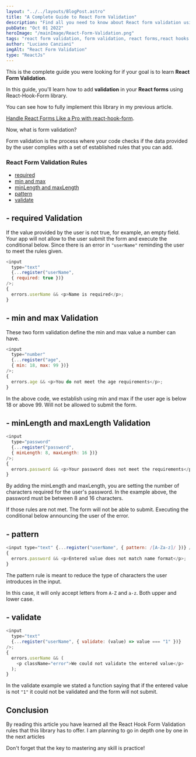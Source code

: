 ```yaml
---
layout: "../../layouts/BlogPost.astro"
title: "A Complete Guide to React Form Validation"
description: "Find all you need to know about React form validation using the React Hook Form library and become an expert when is about validating forms in React."
pubDate: "Oct 01 2022"
heroImage: "/mainImage/React-Form-Validation.png"
tags: "react form validation, form validation, react forms,react hooks form, ,react,reactjs, react js programming"
author: "Luciano Canziani"
imgAlt: "React Form Validation"
type: "ReactJs"
---
```


This is the complete guide you were looking for if your goal is to learn <strong>React Form Validation</strong>.

In this guide, you'll learn how to add <strong>validation</strong> in your <strong>React forms</strong> using React-Hook-Form library.

You can see how to fully implement this library in my previous article.

<a href="https://www.operationdev.com/blog/handle-react-forms-like-a-pro-with-react-hook-form/" target=”_blank”>Handle React Forms Like a Pro with react-hook-form</a>.

Now, what is form validation?

Form validation is the process where your code checks if the data provided by the user complies with a set of established rules that you can add.

### React Form Validation Rules

- <a href="#required" class="table-content-item">required</a>
- <a href="#min-max" class="table-content-item">min and max</a>
- <a href="#minLength-maxLength" class="table-content-item">minLength and maxLength</a>
- <a href="#pattern" class="table-content-item">pattern</a>
- <a href="#validate" class="table-content-item">validate</a>

<a id="required"></a>

## - required Validation

If the value provided by the user is not true, for example, an empty field. Your app will not allow to the user submit the form and execute the conditional below. Since there is an error in `"userName"` reminding the user to meet the rules given.

```js
<input 
  type="text" 
  {...register("userName", 
  { required: true })} 
/>;
{
  errors.userName && <p>Name is required</p>;
}
```

<a id="min-max"></a>

## - min and max Validation

These two form validation define the min and max value a number can have.

```js
<input 
  type="number" 
  {...register("age", 
  { min: 18, max: 99 })} 
/>;
{
  errors.age && <p>You do not meet the age requirements</p>;
}
```

In the above code, we establish using min and max if the user age is below 18 or above 99. Will not be allowed to submit the form.

<a id="minLength-minLength"></a>

## - minLength and maxLength Validation

```js
<input
  type="password"
  {...register("password", 
  { minLength: 8, maxLength: 16 })}
/>;
{
  errors.password && <p>Your password does not meet the requirements</p>;
}
```

By adding the minLength and maxLength, you are setting the number of characters required for the user's password. In the example above, the password must be between 8 and 16 characters.

If those rules are not met. The form will not be able to submit. Executing the conditional below announcing the user of the error.

<a id="pattern"></a>

## - pattern

```js
<input type="text" {...register("userName", { pattern: /[A-Za-z]/ })} />;
{
  errors.password && <p>Entered value does not match name format</p>;
}
```

The pattern rule is meant to reduce the type of characters the user introduces in the input.

In this case, it will only accept letters from `A-Z` and `a-z`. Both upper and lower case.

<a id="validate"></a>

## - validate

```js
<input
  type="text"
  {...register("userName", { validate: (value) => value === "1" })}
/>;
{
  errors.userName && (
    <p className="error">We could not validate the entered value</p>
  );
}
```

In the validate example we stated a function saying that if the entered value is not ```"1"``` it could not be validated and the form will not submit.

## Conclusion

By reading this article you have learned all the React Hook Form Validation rules that this library has to offer. I am planning to go in depth one by one in the next articles

Don't forget that the key to mastering any skill is practice!